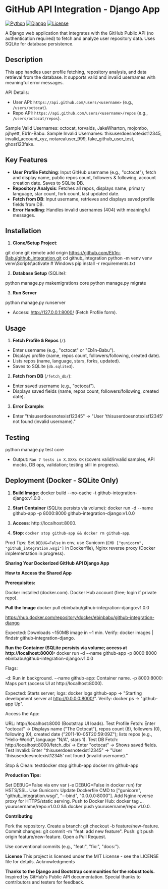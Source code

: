 # GitHub API Integration - Django App

[![Python](https://img.shields.io/badge/Python-3.13.3-blue.svg)](https://www.python.org/downloads/)
[![Django](https://img.shields.io/badge/Django-5.0.4-green.svg)](https://www.djangoproject.com/)
[![License](https://img.shields.io/badge/License-MIT-yellow.svg)](https://opensource.org/licenses/MIT)

A Django web application that integrates with the GitHub Public API (no authentication required) to 
fetch and analyze user repository data. Uses SQLite for database persistence.

## Description
This app handles user profile fetching, repository analysis, and data retrieval from the database.
It supports valid and invalid usernames with meaningful error messages.

API Details:
- User API: `https://api.github.com/users/<username>` (e.g., `/users/octocat`).
- Repo API: `https://api.github.com/users/<username>/repos` (e.g., `/users/octocat/repos`).

Sample Valid Usernames: octocat, torvalds, JakeWharton, mojombo, pjhyett, Eb1n-Babu.
Sample Invalid Usernames: thisuserdoesnotexist12345, invalid_account_xyz, notarealuser_999, fake_github_user_test, ghost123fake.

## Key Features
- **User Profile Fetching**: Input GitHub username (e.g., "octocat"), fetch and display name, public repos count, followers & following, account creation date. Saves to SQLite DB.
- **Repository Analysis**: Fetches all repos, displays name, primary language, star count, fork count, last updated date.
- **Fetch from DB**: Input username, retrieves and displays saved profile fields from DB.
- **Error Handling**: Handles invalid usernames (404) with meaningful messages.

## Installation
1. **Clone/Setup Project**:

git clone git remote add origin https://github.com/Eb1n-Babu/github_integration.git
cd github_integration
python -m venv venv
venv\Scripts\activate  # Windows
pip install -r requirements.txt</repo-url>


2. **Database Setup** (SQLite):

python manage.py makemigrations core
python manage.py migrate

3. **Run Server**

python manage.py runserver

- Access: http://127.0.0.1:8000/ (Fetch Profile form).

## Usage
1. **Fetch Profile & Repos** (`/`):
- Enter username (e.g., "octocat" or "Eb1n-Babu").
- Displays profile (name, repos count, followers/following, created date).
- Lists repos (name, language, stars, forks, updated).
- Saves to SQLite (`db.sqlite3`).

2. **Fetch from DB** (`/fetch_db/`):
- Enter saved username (e.g., "octocat").
- Displays saved fields (name, repos count, followers/following, created date).

3. **Error Example**:
- Enter "thisuserdoesnotexist12345" → "User 'thisuserdoesnotexist12345' not found (invalid username)."

## Testing

python manage.py test core

- Output: `Ran 7 tests in X.XXXs OK` (covers valid/invalid samples, API mocks, DB ops, validation; testing still in progress).

## Deployment (Docker - SQLite Only)
1. **Build Image**:
docker build --no-cache -t github-integration-django:v1.0.0 .

2. **Start Container** (SQLite persists via volume):
docker run -d --name github-app -p 8000:8000 github-integration-django:v1.0.0


3. **Access**: http://localhost:8000.
4. **Stop**: `docker stop github-app && docker rm github-app`.

Prod Tips: Set `DEBUG=False` in env, use Gunicorn (`CMD ["gunicorn", "github_integration.wsgi"]` in Dockerfile), Nginx reverse proxy (Docker implementation in progress).

**Sharing Your Dockerized GitHub API Django App**

**How to Access the Shared App**

**Prerequisites:**

Docker installed (docker.com).
Docker Hub account (free; login if private repo).


**Pull the Image** 
docker pull ebinbabu/github-integration-django:v1.0.0

https://hub.docker.com/repository/docker/ebinbabu/github-integration-django

Expected: Downloads ~150MB image in ~1 min.
Verify: docker images | findstr github-integration-django.


**Run the Container (SQLite persists via volume; access at http://localhost:8000):**
docker run -d --name github-app -p 8000:8000  ebinbabu/github-integration-django:v1.0.0

Flags:

-d: Run in background.
--name github-app: Container name.
-p 8000:8000: Maps port (access UI at http://localhost:8000).


Expected: Starts server; logs: docker logs github-app → "Starting development server at http://0.0.0.0:8000/".
Verify: docker ps → "github-app Up".


Access the App:

URL: http://localhost:8000 (Bootstrap UI loads).
Test Profile Fetch: Enter "octocat" → Displays name ("The Octocat"), repos count (8), followers (0), following (0), created date ("2011-10-05T20:59:09Z"); lists repos (e.g., "Hello-World", language "N/A", stars 1).
Test DB Fetch: http://localhost:8000/fetch_db/ → Enter "octocat" → Shows saved fields.
Test Invalid: Enter "thisuserdoesnotexist12345" → "User 'thisuserdoesnotexist12345' not found (invalid username)."


Stop & Clean:
textdocker stop github-app
docker rm github-app

**Production Tips:**

Set DEBUG=False via env var (-e DEBUG=False in docker run) for HSTS/SSL.
Use Gunicorn: Update Dockerfile CMD to ["gunicorn", "github_integration.wsgi", "--bind", "0.0.0.0:8000"].
Add Nginx reverse proxy for HTTPS/static serving.
Push to Docker Hub: docker tag ... yourusername/repo:v1.0.0 && docker push yourusername/repo:v1.0.0.

**Contributing**

Fork the repository.
Create a branch: git checkout -b feature/new-feature.
Commit changes: git commit -m "feat: add new feature".
Push: git push origin feature/new-feature.
Open a Pull Request.

Use conventional commits (e.g., "feat:", "fix:", "docs:").

**License**
This project is licensed under the MIT License - see the LICENSE file for details.
Acknowledgments

**Thanks to the Django and Bootstrap communities for the robust tools.**
Inspired by GitHub's Public API documentation.
Special thanks to contributors and testers for feedback.